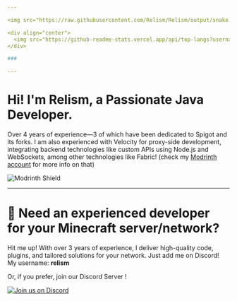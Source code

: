 ```yaml
---

<img src="https://raw.githubusercontent.com/Relism/Relism/output/snake.svg" alt="Snake animation" />

<div align="center">
  <img src="https://github-readme-stats.vercel.app/api/top-langs?username=Relism&locale=en&hide_title=false&layout=compact&card_width=320&langs_count=5&theme=github_dark&hide_border=false&order=2&custom_title=My%20most%20used%20languages%20" height="150" alt="languages graph"  />
</div>

###

---
```


# Hi! I'm Relism, a Passionate Java Developer.

Over 4 years of experience—3 of which have been dedicated to Spigot and its forks. I am also experienced with Velocity for proxy-side development, integrating backend technologies like custom APIs using Node.js and WebSockets, among other technologies like Fabric! (check my [Modrinth account](https://modrinth.com/user/Relism) for more info on that)

![Modrinth Shield](https://img.shields.io/badge/dynamic/json?url=https%3A%2F%2Fapi.modrinth.com%2Fv2%2Fuser%2FRelism%2Fprojects&query=%24.length&style=for-the-badge&label=Modrinth%20Projects&link=https%3A%2F%2Fmodrinth.com%2Fuser%2FRelism&logo=modrinth&color=00AF5C)

---

# 🚀 Need an experienced developer for your Minecraft server/network?

Hit me up! With over 3 years of experience, I deliver high-quality code, plugins, and tailored solutions for your network. Just add me on Discord! My username: **relism**

Or, if you prefer, join our Discord Server !

<div class="discord-container">
    <a class="discord-widget" href="https://discord.gg/myAxAf7fCP" title="Join us on Discord">
        <img src="https://discordapp.com/api/guilds/1229039396578263060/embed.png?style=banner3" alt="Join us on Discord">
    </a>
</div>
